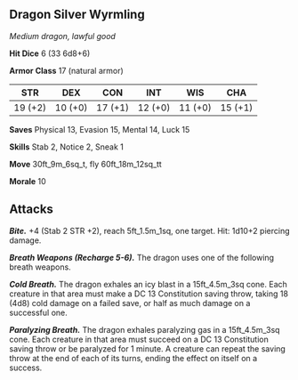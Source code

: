 ## Dragon Silver Wyrmling

*Medium dragon, lawful good*

**Hit Dice** 6 (33 6d8+6)

**Armor Class** 17 (natural armor)

| STR     | DEX     | CON     | INT     | WIS     | CHA     |
|---------|---------|---------|---------|---------|---------|
| 19 (+2) | 10 (+0) | 17 (+1) | 12 (+0) | 11 (+0) | 15 (+1) |

**Saves** Physical 13, Evasion 15, Mental 14, Luck 15

**Skills** Stab 2, Notice 2, Sneak 1

**Move** 30ft\_9m\_6sq\_t, fly 60ft\_18m\_12sq\_tt

**Morale** 10

## Attacks

***Bite.*** +4 (Stab 2 STR +2), reach 5ft\_1.5m\_1sq, one target. Hit: 1d10+2 piercing damage.

***Breath Weapons (Recharge 5-6).*** The dragon uses one of the following breath weapons.

***Cold Breath.*** The dragon exhales an icy blast in a 15ft\_4.5m\_3sq cone. Each creature in that area must make a DC 13 Constitution saving throw, taking 18 (4d8) cold damage on a failed save, or half as much damage on a successful one.

***Paralyzing Breath.*** The dragon exhales paralyzing gas in a 15ft\_4.5m\_3sq cone. Each creature in that area must succeed on a DC 13 Constitution saving throw or be paralyzed for 1 minute. A creature can repeat the saving throw at the end of each of its turns, ending the effect on itself on a success.

